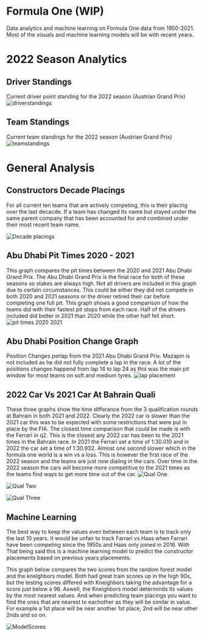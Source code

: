 # Formula One (WIP)
Data analytics and machine learning on Formula One data from 1950-2021. Most of the visuals and machine learning models will be with recent years. 

# 2022 Season Analytics

## Driver Standings
Current driver point standing for the 2022 season (Austrian Grand Prix)
![driverstandings](https://i.gyazo.com/78ca377dd27985669e950ac5cea4afad.png)

## Team Standings
Current team standings for the 2022 season (Austrian Grand Prix)
![teamstandings](https://i.gyazo.com/4da0c805fccb90e3608612405e8b68dd.png)


# General Analysis 
## Constructors Decade Placings
For all current ten teams that are actively competing, this is their placing over the last decacde. If a team has changed Its name but stayed under the same parent company that has been accounted for and combined under their most recent team name.

![Decade placings](https://user-images.githubusercontent.com/88803320/148436822-8e22790c-13fa-47b1-928b-c9fc56c662af.png)


## Abu Dhabi Pit Times 2020 - 2021
This graph compares the pit times between the 2020 and 2021 Abu Dhabi Grand Prix. The Abu Dhabi Grand Prix is the final race for both of these seasons so stakes are always high. Not all drivers are included in this graph due to certain circumstances. This could be either they did not compete in both 2020 and 2021 seasons or the driver retired their car before completing one full pit. This graph shows a good comparison of how the teams did with their fastest pit stops from each race. Half of the drivers included did better in 2021 than 2020 while the other half fell short. 
![pit times 2020 2021](https://user-images.githubusercontent.com/88803320/149194071-d50e8ab1-c5b9-40ab-9618-7e41747c4d95.png)

## Abu Dhabi Position Change Graph
Position Changes perlap from the 2021 Abu Dhabi Grand Prix. Mazapin is not included as he did not fully complete a lap in the race. A lot of the positions changes happend from lap 14 to lap 24 as this was the main pit window for most teams on soft and medium tyres. 
![lap placement](https://user-images.githubusercontent.com/88803320/149990560-7b913525-e348-4149-9512-b8a456b03f03.png)

## 2022 Car Vs 2021 Car At Bahrain Quali
These three graphs show the time differance from the 3 qualification rounds at Bahrain in both 2021 and 2022. Clearly the 2022 car is slower than the 2021 car this was to be expected with some restrictions that were put in place by the FIA. The closest time comparison that could be made is with the Ferrari in q2. This is the closest any 2022 car has been to the 2021 times in the Bahrain race. In 2021 the Ferrari set a time of 1:30.010 and in 2022 the car set a time of 1:30.932. Almost one second slower which in the formula one world is a win vs a loss. This is however the first race of the 2022 season and the teams are just now dialing in the cars. Over time in the 2022 season the cars will become more competitive to the 2021 times as the teams find ways to get more time out of the car.
![Qual One](https://i.gyazo.com/fff7eebba75b39f0bf424b8a8cc052fe.png)

![Qual Two](https://i.gyazo.com/32836c92bc8b344edb03f7845b482f89.png)

![Qual Three](https://i.gyazo.com/e321617efa60f5e51fb774c103cbddd7.png)


## Machine Learning 
The best way to keep the values even between each team is to track only the last 10 years. It would be unfair to track Farrari vs Haas when Farrari have been competing since the 1950s and Haas only joined in 2016. With That being said this is a machine learning model to predict the constructor placements based on previous years placements. 

This graph below compares the two scores from the random forest model and the kneighbors model. Both had great train scores up in the high 90s, but the testing scores differed with Kneighbors taking the advantage for a score just below a 96. Aswell, the Kneighbors model determinds its values by the most nearest values. And when predicting team placings you want to find the ones that are nearest to eachother as they will be similar in value. For example a 1st place will be near another 1st place, 2nd will be near other 2nds and so on.

![ModelScores](https://user-images.githubusercontent.com/88803320/151215124-b49b9b65-6fde-4438-90ad-4f7d92902368.png)